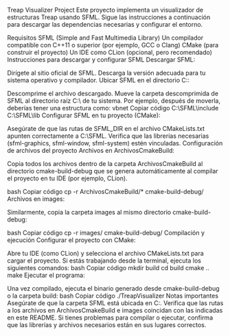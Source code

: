 Treap Visualizer Project
Este proyecto implementa un visualizador de estructuras Treap usando SFML. Sigue las instrucciones a continuación para descargar las dependencias necesarias y configurar el entorno.

Requisitos
SFML (Simple and Fast Multimedia Library)
Un compilador compatible con C++11 o superior (por ejemplo, GCC o Clang)
CMake (para construir el proyecto)
Un IDE como CLion (opcional, pero recomendado)
Instrucciones para descargar y configurar SFML
Descargar SFML:

Dirígete al sitio oficial de SFML.
Descarga la versión adecuada para tu sistema operativo y compilador.
Ubicar SFML en el directorio C:\:

Descomprime el archivo descargado.
Mueve la carpeta descomprimida de SFML al directorio raíz C:\ de tu sistema.
Por ejemplo, después de moverla, deberías tener una estructura como:
vbnet
Copiar código
C:\SFML\include
C:\SFML\lib
Configurar SFML en tu proyecto (CMake):

Asegúrate de que las rutas de SFML_DIR en el archivo CMakeLists.txt apunten correctamente a C:\SFML.
Verifica que las librerías necesarias (sfml-graphics, sfml-window, sfml-system) estén vinculadas.
Configuración de archivos del proyecto
Archivos en ArchivosCmakeBuild:

Copia todos los archivos dentro de la carpeta ArchivosCmakeBuild al directorio cmake-build-debug que se genera automáticamente al compilar el proyecto en tu IDE (por ejemplo, CLion).

bash
Copiar código
cp -r ArchivosCmakeBuild/* cmake-build-debug/
Archivos en images:

Similarmente, copia la carpeta images al mismo directorio cmake-build-debug:

bash
Copiar código
cp -r images/ cmake-build-debug/
Compilación y ejecución
Configurar el proyecto con CMake:

Abre tu IDE (como CLion) y selecciona el archivo CMakeLists.txt para cargar el proyecto.
Si estás trabajando desde la terminal, ejecuta los siguientes comandos:
bash
Copiar código
mkdir build
cd build
cmake ..
make
Ejecutar el programa:

Una vez compilado, ejecuta el binario generado desde cmake-build-debug o la carpeta build:
bash
Copiar código
./TreapVisualizer
Notas importantes
Asegúrate de que la carpeta SFML está ubicada en C:\.
Verifica que las rutas a los archivos en ArchivosCmakeBuild e images coincidan con las indicadas en este README.
Si tienes problemas para compilar o ejecutar, confirma que las librerías y archivos necesarios están en sus lugares correctos.
